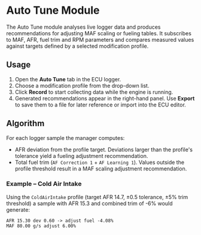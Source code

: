# Auto Tune Module

The Auto Tune module analyses live logger data and produces recommendations for
adjusting MAF scaling or fueling tables.  It subscribes to MAF, AFR, fuel trim
and RPM parameters and compares measured values against targets defined by a
selected modification profile.

## Usage

1. Open the **Auto Tune** tab in the ECU logger.
2. Choose a modification profile from the drop-down list.
3. Click **Record** to start collecting data while the engine is running.
4. Generated recommendations appear in the right-hand panel. Use **Export** to
   save them to a file for later reference or import into the ECU editor.

## Algorithm

For each logger sample the manager computes:

- AFR deviation from the profile target.  Deviations larger than the profile's
  tolerance yield a fueling adjustment recommendation.
- Total fuel trim (`AF Correction 1` + `AF Learning 1`).  Values outside the
  profile threshold result in a MAF scaling adjustment recommendation.

### Example – Cold Air Intake

Using the `ColdAirIntake` profile (target AFR 14.7, ±0.5 tolerance, ±5% trim
threshold) a sample with AFR 15.3 and combined trim of -6% would generate:

```
AFR 15.30 dev 0.60 -> adjust fuel -4.08%
MAF 80.00 g/s adjust 6.00%
```
